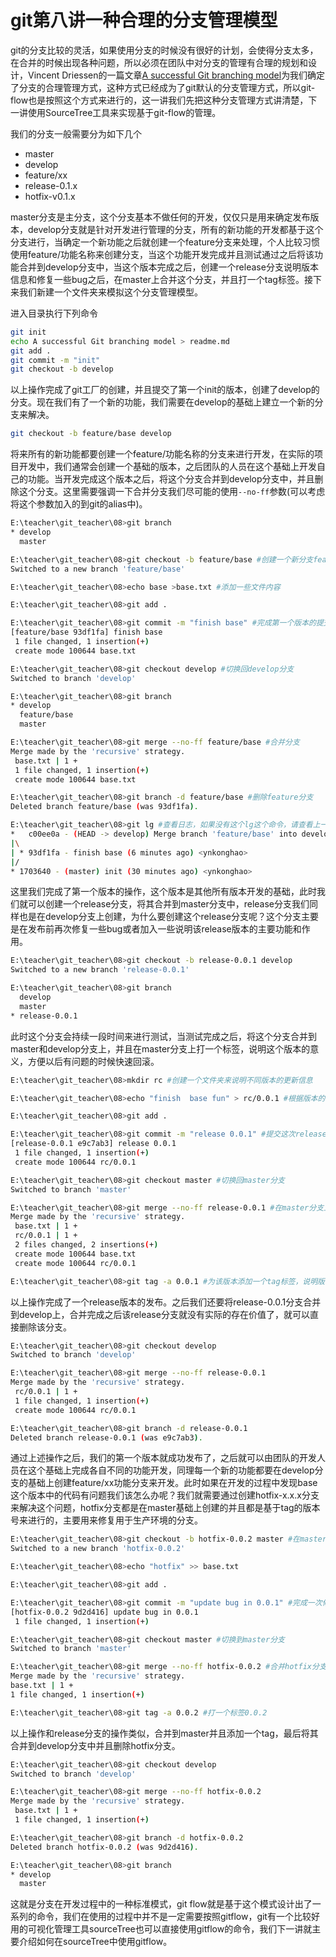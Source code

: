 # git第八讲一种合理的分支管理模型

git的分支比较的灵活，如果使用分支的时候没有很好的计划，会使得分支太多，在合并的时候出现各种问题，所以必须在团队中对分支的管理有合理的规划和设计，Vincent Driessen的一篇文章[A successful Git branching model](http://nvie.com/posts/a-successful-git-branching-model/)为我们确定了分支的合理管理方式，这种方式已经成为了git默认的分支管理方式，所以git-flow也是按照这个方式来进行的，这一讲我们先把这种分支管理方式讲清楚，下一讲使用SourceTree工具来实现基于git-flow的管理。

我们的分支一般需要分为如下几个
- master
- develop
- feature/xx
- release-0.1.x
- hotfix-v0.1.x

master分支是主分支，这个分支基本不做任何的开发，仅仅只是用来确定发布版本，develop分支就是针对开发进行管理的分支，所有的新功能的开发都基于这个分支进行，当确定一个新功能之后就创建一个feature分支来处理，个人比较习惯使用feature/功能名称来创建分支，当这个功能开发完成并且测试通过之后将该功能合并到develop分支中，当这个版本完成之后，创建一个release分支说明版本信息和修复一些bug之后，在master上合并这个分支，并且打一个tag标签。接下来我们新建一个文件夹来模拟这个分支管理模型。

进入目录执行下列命令
``` bash
git init
echo A successful Git branching model > readme.md
git add .
git commit -m "init"
git checkout -b develop
```

以上操作完成了git工厂的创建，并且提交了第一个init的版本，创建了develop的分支。现在我们有了一个新的功能，我们需要在develop的基础上建立一个新的分支来解决。

``` bash
git checkout -b feature/base develop
```

将来所有的新功能都要创建一个feature/功能名称的分支来进行开发，在实际的项目开发中，我们通常会创建一个基础的版本，之后团队的人员在这个基础上开发自己的功能。当开发完成这个版本之后，将这个分支合并到develop分支中，并且删除这个分支。这里需要强调一下合并分支我们尽可能的使用`--no-ff`参数(可以考虑将这个参数加入的到git的alias中)。

``` bash
E:\teacher\git_teacher\08>git branch
* develop
  master

E:\teacher\git_teacher\08>git checkout -b feature/base #创建一个新分支feature/base来设置基本信息
Switched to a new branch 'feature/base'

E:\teacher\git_teacher\08>echo base >base.txt #添加一些文件内容

E:\teacher\git_teacher\08>git add .

E:\teacher\git_teacher\08>git commit -m "finish base" #完成第一个版本的提交
[feature/base 93df1fa] finish base
 1 file changed, 1 insertion(+)
 create mode 100644 base.txt

E:\teacher\git_teacher\08>git checkout develop #切换回develop分支
Switched to branch 'develop'

E:\teacher\git_teacher\08>git branch
* develop
  feature/base
  master

E:\teacher\git_teacher\08>git merge --no-ff feature/base #合并分支
Merge made by the 'recursive' strategy.
 base.txt | 1 +
 1 file changed, 1 insertion(+)
 create mode 100644 base.txt

E:\teacher\git_teacher\08>git branch -d feature/base #删除feature分支
Deleted branch feature/base (was 93df1fa).

E:\teacher\git_teacher\08>git lg #查看日志，如果没有这个lg这个命令，请查看上一讲
*   c00ee0a - (HEAD -> develop) Merge branch 'feature/base' into develop (24 seconds ago) <ynkonghao>
|\
| * 93df1fa - finish base (6 minutes ago) <ynkonghao>
|/
* 1703640 - (master) init (30 minutes ago) <ynkonghao>

```

这里我们完成了第一个版本的操作，这个版本是其他所有版本开发的基础，此时我们就可以创建一个release分支，将其合并到master分支中，release分支我们同样也是在develop分支上创建，为什么要创建这个release分支呢？这个分支主要是在发布前再次修复一些bug或者加入一些说明该release版本的主要功能和作用。

``` bash
E:\teacher\git_teacher\08>git checkout -b release-0.0.1 develop
Switched to a new branch 'release-0.0.1'

E:\teacher\git_teacher\08>git branch
  develop
  master
* release-0.0.1
```

此时这个分支会持续一段时间来进行测试，当测试完成之后，将这个分支合并到master和develop分支上，并且在master分支上打一个标签，说明这个版本的意义，方便以后有问题的时候快速回滚。

``` bash
E:\teacher\git_teacher\08>mkdir rc #创建一个文件夹来说明不同版本的更新信息

E:\teacher\git_teacher\08>echo "finish  base fun" > rc/0.0.1 #根据版本的名称创建文件来说明版本信息

E:\teacher\git_teacher\08>git add .

E:\teacher\git_teacher\08>git commit -m "release 0.0.1" #提交这次release版本
[release-0.0.1 e9c7ab3] release 0.0.1
 1 file changed, 1 insertion(+)
 create mode 100644 rc/0.0.1

E:\teacher\git_teacher\08>git checkout master #切换回master分支
Switched to branch 'master'

E:\teacher\git_teacher\08>git merge --no-ff release-0.0.1 #在master分支上合并release-0.0.1分支
Merge made by the 'recursive' strategy.
 base.txt | 1 +
 rc/0.0.1 | 1 +
 2 files changed, 2 insertions(+)
 create mode 100644 base.txt
 create mode 100644 rc/0.0.1

E:\teacher\git_teacher\08>git tag -a 0.0.1 #为该版本添加一个tag标签，说明版本的作用
```

以上操作完成了一个release版本的发布。之后我们还要将release-0.0.1分支合并到develop上，合并完成之后该release分支就没有实际的存在价值了，就可以直接删除该分支。

``` bash
E:\teacher\git_teacher\08>git checkout develop
Switched to branch 'develop'

E:\teacher\git_teacher\08>git merge --no-ff release-0.0.1
Merge made by the 'recursive' strategy.
 rc/0.0.1 | 1 +
 1 file changed, 1 insertion(+)
 create mode 100644 rc/0.0.1

E:\teacher\git_teacher\08>git branch -d release-0.0.1
Deleted branch release-0.0.1 (was e9c7ab3).
```

通过上述操作之后，我们的第一个版本就成功发布了，之后就可以由团队的开发人员在这个基础上完成各自不同的功能开发，同理每一个新的功能都要在develop分支的基础上创建feature/xx功能分支来开发。此时如果在开发的过程中发现base这个版本中的代码有问题我们该怎么办呢？我们就需要通过创建hotfix-x.x.x分支来解决这个问题，hotfix分支都是在master基础上创建的并且都是基于tag的版本号来进行的，主要用来修复用于生产环境的分支。

```bash
E:\teacher\git_teacher\08>git checkout -b hotfix-0.0.2 master #在master的基础上创建hotfix分支
Switched to a new branch 'hotfix-0.0.2'

E:\teacher\git_teacher\08>echo "hotfix" >> base.txt

E:\teacher\git_teacher\08>git add .

E:\teacher\git_teacher\08>git commit -m "update bug in 0.0.1" #完成一次修复并且提交
[hotfix-0.0.2 9d2d416] update bug in 0.0.1
 1 file changed, 1 insertion(+)

E:\teacher\git_teacher\08>git checkout master #切换到master分支
Switched to branch 'master'

E:\teacher\git_teacher\08>git merge --no-ff hotfix-0.0.2 #合并hotfix分支
Merge made by the 'recursive' strategy.
base.txt | 1 +
1 file changed, 1 insertion(+)

E:\teacher\git_teacher\08>git tag -a 0.0.2 #打一个标签0.0.2
```

以上操作和release分支的操作类似，合并到master并且添加一个tag，最后将其合并到develop分支中并且删除hotfix分支。

``` bash
E:\teacher\git_teacher\08>git checkout develop
Switched to branch 'develop'

E:\teacher\git_teacher\08>git merge --no-ff hotfix-0.0.2
Merge made by the 'recursive' strategy.
 base.txt | 1 +
 1 file changed, 1 insertion(+)

E:\teacher\git_teacher\08>git branch -d hotfix-0.0.2
Deleted branch hotfix-0.0.2 (was 9d2d416).

E:\teacher\git_teacher\08>git branch
* develop
  master
```

这就是分支在开发过程中的一种标准模式，git flow就是基于这个模式设计出了一系列的命令，我们在使用的过程中并不是一定需要按照gitflow，git有一个比较好用的可视化管理工具sourceTree也可以直接使用gitflow的命令，我们下一讲就主要介绍如何在sourceTree中使用gitflow。
